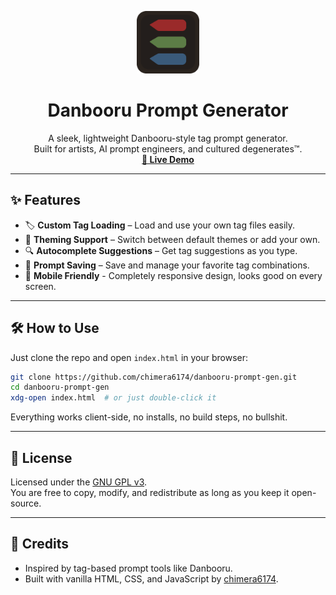<p align="center">
  <img src="assets/images/logo.png" width="100" alt="Danbooru Prompt Generator Logo">
</p>

<h1 align="center">Danbooru Prompt Generator</h1>

<p align="center">
  A sleek, lightweight Danbooru-style tag prompt generator.<br>
  Built for artists, AI prompt engineers, and cultured degenerates™.<br>
  <a href="https://danbooru-gen.vercel.app"><strong>🔗 Live Demo</strong></a>
</p>

---

## ✨ Features

- 🏷️ **Custom Tag Loading** – Load and use your own tag files easily.
- 🎨 **Theming Support** – Switch between default themes or add your own.
- 🔍 **Autocomplete Suggestions** – Get tag suggestions as you type.
- 💾 **Prompt Saving** – Save and manage your favorite tag combinations.
- 📱 **Mobile Friendly** - Completely responsive design, looks good on every screen.

---

## 🛠️ How to Use

Just clone the repo and open `index.html` in your browser:

```bash
git clone https://github.com/chimera6174/danbooru-prompt-gen.git
cd danbooru-prompt-gen
xdg-open index.html  # or just double-click it
```

Everything works client-side, no installs, no build steps, no bullshit.

---

## 📄 License

Licensed under the [GNU GPL v3](LICENSE).  
You are free to copy, modify, and redistribute as long as you keep it open-source.

---

## 👤 Credits

- Inspired by tag-based prompt tools like Danbooru.
- Built with vanilla HTML, CSS, and JavaScript by [chimera6174](https://github.com/chimera6174).
